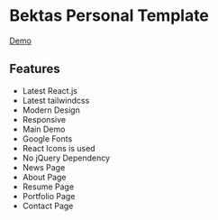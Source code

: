 # Bektas Personal Template


[Demo](https://emrebkts.github.io/bektas-personal-template "Demo")

## Features

- Latest React.js
- Latest tailwindcss
- Modern Design
- Responsive
- Main Demo
- Google Fonts
- React Icons is used
- No jQuery Dependency
- News Page
- About Page
- Resume Page
- Portfolio Page
- Contact Page

